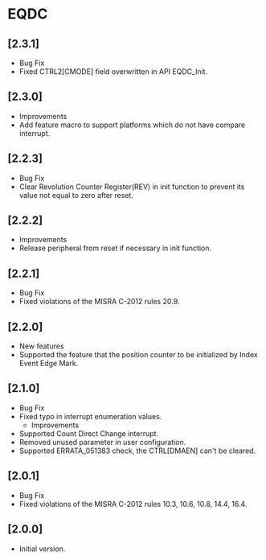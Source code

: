 # EQDC

## [2.3.1]

- Bug Fix
- Fixed CTRL2[CMODE] field overwritten in API EQDC_Init.

## [2.3.0]

- Improvements
- Add feature macro to support platforms which do not have compare interrupt.

## [2.2.3]

- Bug Fix
- Clear Revolution Counter Register(REV) in init function to prevent its value not equal
  to zero after reset.

## [2.2.2]

- Improvements
- Release peripheral from reset if necessary in init function.

## [2.2.1]

- Bug Fix
- Fixed violations of the MISRA C-2012 rules 20.9.

## [2.2.0]

- New features
- Supported the feature that the position counter to be initialized by Index Event Edge Mark.

## [2.1.0]

- Bug Fix
- Fixed typo in interrupt enumeration values.
  - Improvements
- Supported Count Direct Change interrupt.
- Removed unused parameter in user configuration.
- Supported ERRATA_051383 check, the CTRL[DMAEN] can't be cleared.

## [2.0.1]

- Bug Fix
- Fixed violations of the MISRA C-2012 rules 10.3, 10.6, 10.8, 14.4,
  16.4.

## [2.0.0]

- Initial version.
